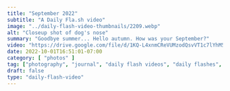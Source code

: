 ```yaml
---
title: "September 2022"
subtitle: "A Daily Fla.sh video"
image: "../daily-flash-video-thumbnails/2209.webp"
alt: "Closeup shot of dog's nose"
summary: "Goodbye summer... Hello autumn. How was your September?"
video: "https://drive.google.com/file/d/1KQ-L4xnmCReVUMzodQsvVT1c7lYhM5Na/preview"
date: 2022-10-01T16:51:01-07:00
category: [ "photos" ]
tag: ["photography", "journal", "daily flash videos", "daily flashes", "videos" ]
draft: false
type: "daily-flash-video"
---
```

